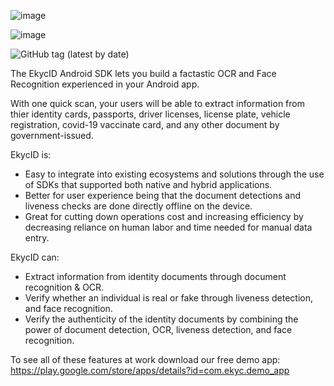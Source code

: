 
![image](https://user-images.githubusercontent.com/81238558/175767662-be4dc9ba-a6bd-459d-aaa3-f8ad0c96aa37.png)

![image](https://user-images.githubusercontent.com/81238558/175767674-2836cd56-0169-4aad-8d10-4f5ddf8672ea.png)

![GitHub tag (latest by date)](https://img.shields.io/github/v/tag/EKYCSolutions/ekyc-id-android)


The EkycID Android SDK lets you build a factastic OCR and Face Recognition experienced in your Android app.

With one quick scan, your users will be able to extract information from thier identity cards, passports, driver licenses, license plate, vehicle registration, covid-19 vaccinate card, and any other document by government-issued.


EkycID is:
* Easy to integrate into existing ecosystems and solutions through the use of SDKs that supported both native and hybrid applications.
* Better for user experience being that the document detections and liveness checks are done directly offline on the device.
* Great for cutting down operations cost and increasing efficiency by decreasing reliance on human labor and time needed for manual data entry. 


EkycID can:
* Extract information from identity documents through document recognition & OCR.
* Verify whether an individual is real or fake through liveness detection, and face recognition. 
* Verify the authenticity of the identity documents by combining the power of document detection, OCR, liveness detection, and face recognition. 

To see all of these features at work download our free demo app:
https://play.google.com/store/apps/details?id=com.ekyc.demo_app

